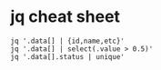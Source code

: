 # jq cheat sheet

```
jq '.data[] | {id,name,etc}'
jq '.data[] | select(.value > 0.5)'
jq '.data[].status | unique'
```